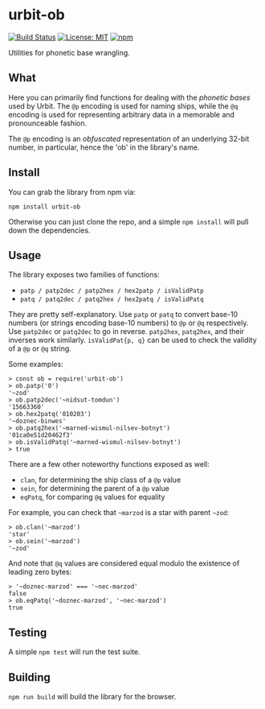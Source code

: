 # urbit-ob

[![Build Status](https://secure.travis-ci.org/urbit/urbit-ob.png)](http://travis-ci.org/urbit/urbit-ob)
[![License: MIT](https://img.shields.io/badge/License-MIT-yellow.svg)](https://opensource.org/licenses/MIT)
[![npm](https://img.shields.io/npm/v/urbit-ob.svg)](https://www.npmjs.com/package/urbit-ob)

Utilities for phonetic base wrangling.

## What

Here you can primarily find functions for dealing with the *phonetic bases*
used by Urbit.  The `@p` encoding is used for naming ships, while the `@q`
encoding is used for representing arbitrary data in a memorable and
pronounceable fashion.

The `@p` encoding is an *obfuscated* representation of an underlying 32-bit
number, in particular, hence the 'ob' in the library's name.

## Install

You can grab the library from npm via:

```
npm install urbit-ob
```

Otherwise you can just clone the repo, and a simple `npm install` will pull
down the dependencies.

## Usage

The library exposes two families of functions:

* `patp / patp2dec / patp2hex / hex2patp / isValidPatp`
* `patq / patq2dec / patq2hex / hex2patq / isValidPatq`

They are pretty self-explanatory.  Use `patp` or `patq` to convert base-10
numbers (or strings encoding base-10 numbers) to `@p` or `@q` respectively.
Use `patp2dec` or `patq2dec` to go in reverse.  `patp2hex`, `patq2hex`, and
their inverses work similarly.  `isValidPat{p, q}` can be used to check the
validity of a `@p` or `@q` string.

Some examples:

```
> const ob = require('urbit-ob')
> ob.patp('0')
'~zod'
> ob.patp2dec('~nidsut-tomdun')
'15663360'
> ob.hex2patq('010203')
'~doznec-binwes'
> ob.patq2hex('~marned-wismul-nilsev-botnyt')
'01ca0e51d20462f3'
> ob.isValidPatq('~marned-wismul-nilsev-botnyt')
> true
```

There are a few other noteworthy functions exposed as well:

* `clan`, for determining the ship class of a `@p` value
* `sein`, for determining the parent of a `@p` value
* `eqPatq`, for comparing `@q` values for equality

For example, you can check that `~marzod` is a star with parent `~zod`:

```
> ob.clan('~marzod')
'star'
> ob.sein('~marzod')
'~zod'
```

And note that `@q` values are considered equal modulo the existence of leading
zero bytes:

```
> '~doznec-marzod' === '~nec-marzod'
false
> ob.eqPatq('~doznec-marzod', '~nec-marzod')
true
```

## Testing

A simple `npm test` will run the test suite.


## Building

`npm run build` will build the library for the browser.
